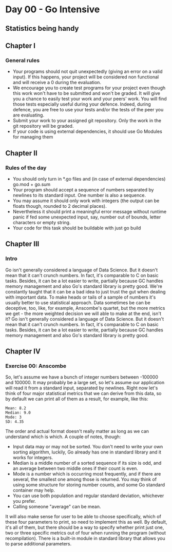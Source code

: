 # Day 00 - Go Intensive
## Statistics being handy

## Chapter I
### General rules

- Your programs should not quit unexpectedly (giving an error on a valid input).
  If this happens, your project will be considered non functional and will
  receive a 0 during the evaluation.
- We encourage you to create test programs for your project even though this
  work won't have to be submitted and won't be graded. It will give you a
  chance to easily test your work and your peers' work. You will find those
  tests especially useful during your defence. Indeed, during defence, you
  are free to use your tests and/or the tests of the peer you are evaluating.
- Submit your work to your assigned git repository. Only the work in the git
  repository will be graded.
- If your code is using external dependencies, it should use Go Modules
  for managing them


## Chapter II
### Rules of the day

- You should only turn in *.go files and (in case of external dependencies)
  go.mod + go.sum
- Your program should accept a sequence of numbers separated by newlines
  to its standard input. One number is also a sequence.
- You may assume it should only work with integers (the output can be floats
  though, rounded to 2 decimal places).
- Nevertheless it should print a meaningful error message without runtime
  panic if fed some unexpected input, say, number out of bounds, letter
  characters or empty string.
- Your code for this task should be buildable with just go build


## Chapter III
### Intro

Go isn't generally considered a language of Data Science. But it doesn't mean
that it can't crunch numbers. In fact, it's comparable to C on basic tasks.
Besides, it can be a lot easier to write, partially because GC handles memory
management and also Go's standard library is pretty good. We're constantly
taught that it can be a bad idea to just trust the gut when dealing with
important data. To make heads or tails of a sample of numbers it's usually
better to use statistical approach. Data sometimes be can be deceptive, too,
like, for example, Anscombe's quartet, but the more metrics we get - the more
weighted decision we will able to make at the end, isn't it? Go isn't generally
considered a language of Data Science. But it doesn't mean that it can't crunch
numbers. In fact, it's comparable to C on basic tasks. Besides, it can be a lot
easier to write, partially because GC handles memory management and also Go's
standard library is pretty good.


## Chapter IV
### Exercise 00: Anscombe

So, let's assume we have a bunch of integer numbers between -100000 and 100000.
It may probably be a large set, so let's assume our application will read it
from a standard input, separated by newlines. Right now let's think of four
major statistical metrics that we can derive from this data, so by default we
can print all of them as a result, for example, like this:

```
Mean: 8.2
Median: 9.0
Mode: 3
SD: 4.35
```

The order and actual format doesn't really matter as long as we can understand
which is which. A couple of notes, though:

- Input data may or may not be sorted. You don't need to write your own sorting
  algorithm, luckily, Go already has one in standard library and it works for
  integers.
- Median is a middle number of a sorted sequence if its size is odd, and an
  average between two middle ones if their count is even.
- Mode is a number which is occurring most frequently, and if there are several,
  the smallest one among those is returned. You may think of using some
  structure for storing number counts, and some Go standard container may help.
- You can use both population and regular standard deviation, whichever you
  prefer.
- Calling someone "average" can be mean.

It will also make sense for user to be able to choose specifically, which of
these four parameters to print, so need to implement this as well. By default,
it's all of them, but there should be a way to specify whether print just one,
two or three specific metrics out of four when running the program (without
recompilation). There is a built-in module in standard library that allows you
to parse additional parameters.

